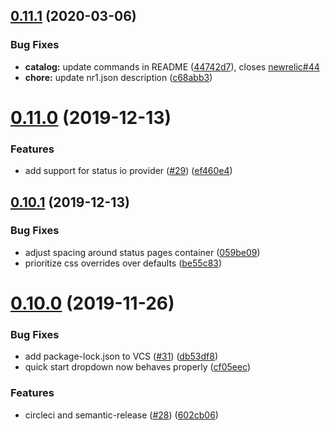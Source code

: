 ## [0.11.1](https://github.com/newrelic/nr1-status-pages/compare/v0.11.0...v0.11.1) (2020-03-06)


### Bug Fixes

* **catalog:** update commands in README ([44742d7](https://github.com/newrelic/nr1-status-pages/commit/44742d7bfddfe24457daa3ec2bec455261822de6)), closes [newrelic#44](https://github.com/newrelic/issues/44)
* **chore:** update nr1.json description ([c68abb3](https://github.com/newrelic/nr1-status-pages/commit/c68abb342633c45021c2b92116fd7f1347bfb759))

# [0.11.0](https://github.com/newrelic/nr1-status-pages/compare/v0.10.1...v0.11.0) (2019-12-13)


### Features

* add support for status io provider ([#29](https://github.com/newrelic/nr1-status-pages/issues/29)) ([ef460e4](https://github.com/newrelic/nr1-status-pages/commit/ef460e43c4b2ca81fe94b0055c1a194d5604bf36))

## [0.10.1](https://github.com/newrelic/nr1-status-pages/compare/v0.10.0...v0.10.1) (2019-12-13)


### Bug Fixes

* adjust spacing around status pages container ([059be09](https://github.com/newrelic/nr1-status-pages/commit/059be095bddf13fd90a6c656d3370fb795269725))
* prioritize css overrides over defaults ([be55c83](https://github.com/newrelic/nr1-status-pages/commit/be55c83f48a368df60c35f55a5a43c93c94b9842))

# [0.10.0](https://github.com/newrelic/nr1-status-pages/compare/v0.9.0...v0.10.0) (2019-11-26)


### Bug Fixes

* add package-lock.json to VCS ([#31](https://github.com/newrelic/nr1-status-pages/issues/31)) ([db53df8](https://github.com/newrelic/nr1-status-pages/commit/db53df85fc316eea05357d0d0a97979e7f1f950c))
* quick start dropdown now behaves properly ([cf05eec](https://github.com/newrelic/nr1-status-pages/commit/cf05eecf4d4ead835a1766f6314749914435d82a))


### Features

* circleci and semantic-release ([#28](https://github.com/newrelic/nr1-status-pages/issues/28)) ([602cb06](https://github.com/newrelic/nr1-status-pages/commit/602cb064ffe9c1375dfce1c471cf0a54d27a568b))
